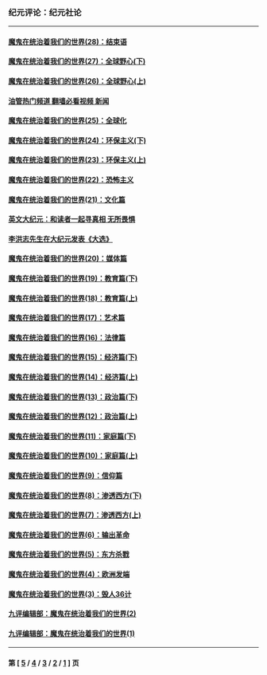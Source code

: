 ### 纪元评论：纪元社论
---
#### [魔鬼在统治着我们的世界(28)：结束语](../../pages/nsc422/n10936246.md?03210330) 
#### [魔鬼在统治着我们的世界(27)：全球野心(下)](../../pages/nsc422/n10928319.md?03210330) 
#### [魔鬼在统治着我们的世界(26)：全球野心(上)](../../pages/nsc422/n10900318.md?03210330) 
#### [油管热门频道 翻墙必看视频 新闻](ok?03210330)
#### [魔鬼在统治着我们的世界(25)：全球化](../../pages/nsc422/n10788205.md?03210330) 
#### [魔鬼在统治着我们的世界(24)：环保主义(下)](../../pages/nsc422/n10695307.md?03210330) 
#### [魔鬼在统治着我们的世界(23)：环保主义(上)](../../pages/nsc422/n10688613.md?03210330) 
#### [魔鬼在统治着我们的世界(22)：恐怖主义](../../pages/nsc422/n10614727.md?03210330) 
#### [魔鬼在统治着我们的世界(21)：文化篇](../../pages/nsc422/n10597706.md?03210330) 
#### [英文大纪元：和读者一起寻真相 无所畏惧](../../pages/nsc422/n12542027.md?03210330) 
#### [李洪志先生在大纪元发表《大选》](../../pages/nsc422/n12534746.md?03210330) 
#### [魔鬼在统治着我们的世界(20)：媒体篇](../../pages/nsc422/n10586579.md?03210330) 
#### [魔鬼在统治着我们的世界(19)：教育篇(下)](../../pages/nsc422/n10564808.md?03210330) 
#### [魔鬼在统治着我们的世界(18)：教育篇(上)](../../pages/nsc422/n10526970.md?03210330) 
#### [魔鬼在统治着我们的世界(17)：艺术篇](../../pages/nsc422/n10499093.md?03210330) 
#### [魔鬼在统治着我们的世界(16)：法律篇](../../pages/nsc422/n10485969.md?03210330) 
#### [魔鬼在统治着我们的世界(15)：经济篇(下)](../../pages/nsc422/n10469975.md?03210330) 
#### [魔鬼在统治着我们的世界(14)：经济篇(上)](../../pages/nsc422/n10457370.md?03210330) 
#### [魔鬼在统治着我们的世界(13)：政治篇(下)](../../pages/nsc422/n10448270.md?03210330) 
#### [魔鬼在统治着我们的世界(12)：政治篇(上)](../../pages/nsc422/n10444576.md?03210330) 
#### [魔鬼在统治着我们的世界(11)：家庭篇(下)](../../pages/nsc422/n10440961.md?03210330) 
#### [魔鬼在统治着我们的世界(10)：家庭篇(上)](../../pages/nsc422/n10435448.md?03210330) 
#### [魔鬼在统治着我们的世界(9)：信仰篇](../../pages/nsc422/n10432159.md?03210330) 
#### [魔鬼在统治着我们的世界(8)：渗透西方(下)](../../pages/nsc422/n10429603.md?03210330) 
#### [魔鬼在统治着我们的世界(7)：渗透西方(上)](../../pages/nsc422/n10426013.md?03210330) 
#### [魔鬼在统治着我们的世界(6)：输出革命](../../pages/nsc422/n10421536.md?03210330) 
#### [魔鬼在统治着我们的世界(5)：东方杀戮](../../pages/nsc422/n10417707.md?03210330) 
#### [魔鬼在统治着我们的世界(4)：欧洲发端](../../pages/nsc422/n10414890.md?03210330) 
#### [魔鬼在统治着我们的世界(3)：毁人36计](../../pages/nsc422/n10411583.md?03210330) 
#### [九评编辑部：魔鬼在统治着我们的世界(2)](../../pages/nsc422/n10410036.md?03210330) 
#### [九评编辑部：魔鬼在统治着我们的世界(1)](../../pages/nsc422/n10406825.md?03210330) 

---
#### 第 [ [5](./5.md?03210330) / [4](./4.md?03210330) / [3](./3.md?03210330) / [2](./2.md?03210330) / [1](./1.md?03210330) ] 页
